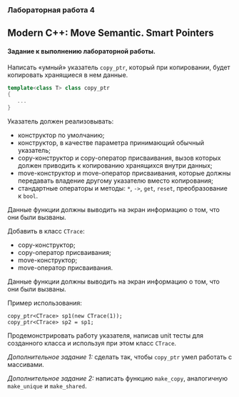 ### Лабораторная работа 4
## Modern C++: Move Semantic. Smart Pointers
#### Задание к выполнению лабораторной работы.

Написать «умный» указатель `copy_ptr`, который при копировании, будет копировать хранящиеся в нем данные.

```cpp
template<class T> class copy_ptr
{
   ...
}
```

Указатель должен реализовывать:
* конструктор по умолчанию;
* конструктор, в качестве параметра принимающий обычный указатель;
* copy-конструктор и copy-оператор присваивания, вызов которых должен приводить к копированию хранящихся внутри данных;
* move-конструктор и move-оператор присваивания, которые должны передавать владение другому указателю вместо копирования;
* стандартные операторы и методы: `*`, `->`, `get`, `reset`, преобразование к `bool`.

Данные функции должны выводить на экран информацию о том, что они были вызваны.

Добавить в класс `CTrace`:

* copy-конструктор;
* copy-оператор присваивания;
* move-конструктор;
* move-оператор присваивания.

Данные функции должны выводить на экран информацию о том, что они были вызваны.

Пример использования:

```
copy_ptr<СTrace> sp1(new СTrace(1));
copy_ptr<CTrace> sp2 = sp1;
```

Продемонстрировать работу указателя, написав unit тесты для созданного класса и используя при этом класс `CTrace`.

*Дополнительное задание 1:* сделать так, чтобы `copy_ptr` умел работать с массивами.

*Дополнительное задание 2:* написать функцию `make_copy`, аналогичную `make_unique` и `make_shared`.
